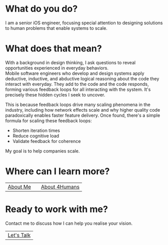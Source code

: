 <h1>What do you do?</h1>
<p>
  I am a senior iOS engineer, focusing special attention to designing solutions to human problems that enable systems to scale.
</p>
<h1>What does that mean?</h1>
  <p>With a background in design thinking, I ask questions to reveal opportunities experienced in everyday behaviors.</br>Mobile software engineers who develop and design systems apply deductive, inductive, and abductive logical reasoning about the code they interact with everyday. They add to the code and the code responds, forming various feedback loops for all interacting with the system. It's precisely these hidden cycles I seek to uncover.
  </p>
  <p>This is because feedback loops drive many scaling phenomena in the industry, including how network effects scale and why higher quality code paradoxically enables faster feature delivery. Once found, there's a simple formula for scaling these feedback loops:
  </p>
  <ul>
    <li>Shorten iteration times</li>
    <li>Reduce cognitive load</li>
    <li>Validate feedback for coherence</li>
  </ul>
  <p>My goal is to help companies scale.</p>

<h1>Where can I learn more?</h1>
<table>
  <tr>
    <td>
      <a href="https://www.kylewludwig.com" target="_blank" rel="noopener">
        About Me
      </a>
    </td>
    <td>
    </td>
    <td>
      <a href="https://www.just4humans.com" target="_blank" rel="noopener">
        About 4Humans
      </a>
    </td>
  </tr>
</table>

<h1>Ready to work with me?</h1>
<p>
  Contact me to discuss how I can help you realise your vision.
<p>
<table>
  <tr>
    <td>
      <a href="https://www.linktr.ee/kylewludwig" target="_blank" rel="noopener">
        Let's Talk
      </a>
    </td>
  </tr>
</table>
